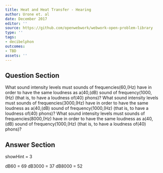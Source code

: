 ```yaml
---
title: Heat and Heat Transfer - Hearing
author: Urone et. al
date: December 2017
editor: ''
source: https://github.com/openwebwork/webwork-open-problem-library
type: ''
tags:
- decibelphon
outcomes:
- TBD
assets: ''
---
```


## Question Section 

What sound intensity levels must sounds of frequencies(60,(Hz) have in order to have the same loudness as a(40,(dB) sound of frequency(1000,(Hz) (that is, to have a loudness of(40) phons)?
What sound intensity levels must sounds of frequencies(3000,(Hz) have in order to have the same loudness as a(40,(dB) sound of frequency(1000,(Hz) (that is, to have a loudness of(40) phons)?
What sound intensity levels must sounds of frequencies(8000,(Hz) have in order to have the same loudness as a(40,(dB) sound of frequency(1000,(Hz) (that is, to have a loudness of(40) phons)?


## Answer Section

showHint = 3

dB60 = 69
dB3000 = 37
dB8000 = 52